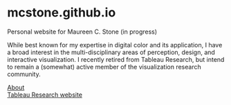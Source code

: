 # mcstone.github.io
Personal website for Maureen C. Stone (in progress)

While best known for my expertise in digital color and its application, I have a broad interest in the multi-disciplinary areas of perception, design, and interactive visualization. I recently retired from Tableau Research, but intend to remain a (somewhat) active member of the visualization research community.

[About](https://mcstone.github.io/about)<br>
[Tableau Research website](https://research.tableau.com/user/maureen-stone)
